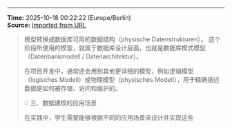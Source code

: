 

---
**Time:** 2025-10-18 00:22:22 (Europe/Berlin)  
**Source:** [Imported from URL](https://github.com/kay-cottage/2025_study/blob/main/core/db/10_1_1_db_v.md)

> 模型转换成数据库可用的数据结构（physische Datenstrukturen）。
> 这个阶段所使用的模型，就属于数据库设计层面，也就是数据库模式模型（Datenbankmodell / Datenarchitektur）。
> 
> 在项目开发中，通常还会用到其他更详细的模型，例如逻辑模型（logisches Modell）或物理模型（physisches Modell），用于精确描述数据是如何被存储、访问和维护的。
> 
> 💡 三、数据建模的应用场景
> 
> 在实践中，学生需要能够根据不同的应用场景来设计并实现这些
